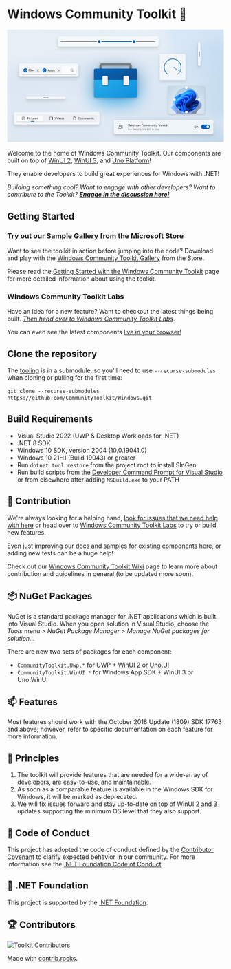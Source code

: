
# Windows Community Toolkit 🧰

![Windows Community Toolkit Labs Social Image](CommunityToolkit-Header.png)

Welcome to the home of Windows Community Toolkit. Our components are built on top of [WinUI 2](https://aka.ms/winuigithub), [WinUI 3](https://aka.ms/winui3), and [Uno Platform](https://platform.uno)!

They enable developers to build great experiences for Windows with .NET!

_Building something cool? Want to engage with other developers? Want to contribute to the Toolkit? **[Engage in the discussion here!](https://github.com/CommunityToolkit/Windows/discussions)**_

## Getting Started

### [Try out our Sample Gallery from the Microsoft Store](https://aka.ms/windowstoolkitapp)

Want to see the toolkit in action before jumping into the code? Download and play with the [Windows Community Toolkit Gallery](https://www.microsoft.com/store/apps/9nblggh4tlcq) from the Store.

Please read the [Getting Started with the Windows Community Toolkit](https://docs.microsoft.com/dotnet/communitytoolkit/windows/getting-started) page for more detailed information about using the toolkit.

### Windows Community Toolkit Labs

Have an idea for a new feature? Want to checkout the latest things being built. _[Then head over to Windows Community Toolkit Labs](https://aka.ms/toolkit/labs/windows)_.

You can even see the latest components [live in your browser!](https://toolkitlabs.dev)

## Clone the repository

The [tooling](https://github.com/CommunityToolkit/Tooling-Windows-Submodule) is in a submodule, so you'll need to use `--recurse-submodules` when cloning or pulling for the first time:

```shell
git clone --recurse-submodules https://github.com/CommunityToolkit/Windows.git
```

## Build Requirements

- Visual Studio 2022 (UWP & Desktop Workloads for .NET)
- .NET 8 SDK
- Windows 10 SDK, version 2004 (10.0.19041.0)
- Windows 10 21H1 (Build 19043) or greater
- Run `dotnet tool restore` from the project root to install SlnGen
- Run build scripts from the [Developer Command Prompt for Visual Studio](https://learn.microsoft.com/visualstudio/ide/reference/command-prompt-powershell) or from elsewhere after adding `MSBuild.exe` to your PATH

## 🚀 Contribution

We're always looking for a helping hand, [look for issues that we need help with here](https://github.com/CommunityToolkit/Windows/issues?q=is%3Aopen+is%3Aissue+label%3A%22help+wanted%22) or head over to [Windows Community Toolkit Labs](https://aka.ms/toolkit/labs/windows) to try or build new features.

Even just improving our docs and samples for existing components here, or adding new tests can be a huge help!

Check out our [Windows Community Toolkit Wiki](https://aka.ms/wct/wiki) page to learn more about contribution and guidelines in general (to be updated more soon).

## 📦 NuGet Packages

NuGet is a standard package manager for .NET applications which is built into Visual Studio. When you open solution in Visual Studio, choose the *Tools* menu > *NuGet Package Manager* > *Manage NuGet packages for solution…* 

There are now two sets of packages for each component:

- `CommunityToolkit.Uwp.*` for UWP + WinUI 2 or Uno.UI
- `CommunityToolkit.WinUI.*` for Windows App SDK + WinUI 3 or Uno.WinUI

## 📫 Features <a name="supported"></a>

Most features should work with the October 2018 Update (1809) SDK 17763 and above; however, refer to specific documentation on each feature for more information.

## 💠 Principles

1. The toolkit will provide features that are needed for a wide-array of developers, are easy-to-use, and maintainable.
2. As soon as a comparable feature is available in the Windows SDK for Windows, it will be marked as deprecated.
3. We will fix issues forward and stay up-to-date on top of WinUI 2 and 3 updates supporting the minimum OS level that they also support.

## 📄 Code of Conduct

This project has adopted the code of conduct defined by the [Contributor Covenant](http://contributor-covenant.org/)
to clarify expected behavior in our community.
For more information see the [.NET Foundation Code of Conduct](CODE_OF_CONDUCT.md).

## 🏢 .NET Foundation

This project is supported by the [.NET Foundation](http://dotnetfoundation.org).

## 🏆 Contributors

[![Toolkit Contributors](https://contrib.rocks/image?repo=CommunityToolkit/Windows)](https://github.com/CommunityToolkit/Windows/graphs/contributors)

Made with [contrib.rocks](https://contrib.rocks).

